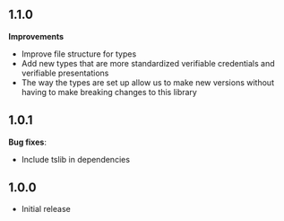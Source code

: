 ## 1.1.0

**Improvements**

- Improve file structure for types
- Add new types that are more standardized verifiable credentials and verifiable presentations
- The way the types are set up allow us to make new versions without having to make breaking changes to this library

## 1.0.1

**Bug fixes**:

- Include tslib in dependencies

## 1.0.0

- Initial release

